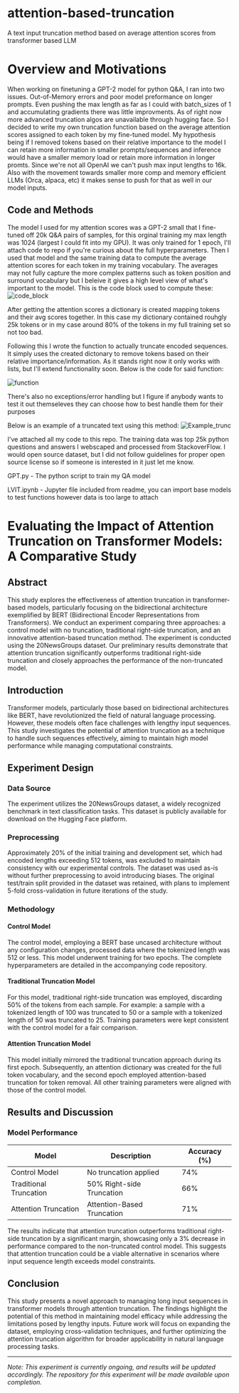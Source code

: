 # attention-based-truncation
A text input truncation method based on average attention scores from transformer based LLM

# Overview and Motivations #
When working on finetuning a GPT-2 model for python Q&A, I ran into two issues. Out-of-Memory errors and poor model preformance on longer prompts. Even pushing the max length as far as I could with batch_sizes of 1 and accumulating gradients there was little improvments. As of right now more advanced truncation algos are unavailable through hugging face. So I decided to write my own truncation function based on the average attention scores assigned to each token by my fine-tuned model. My hypothesis being if I removed tokens based on their relative importance to the model I can retain more information in smaller prompts/sequences and inference would have a smaller memory load or retain more information in longer promts. Since we're not all OpenAI we can't push max input lengths to 16k. Also with the movement towards smaller more comp and memory efficient LLMs (Orca, alpaca, etc) it makes sense to push for that as well in our model inputs.

## Code and Methods ##
The model I used for my attention scores was a GPT-2 small that I fine-tuned off 20k Q&A pairs of samples, for this orginal training my max length was 1024 (largest I could fit into my GPU). It was only trained for 1 epoch, I'll attach code to repo if you're curious about the full hyperparameters. Then I used that model and the same training data to compute the average attention scores for each token in my training vocabulary. The averages may not fully capture the more complex patterns such as token position and surround vocabulary but I beleive it gives a high level view of what's important to the model. This is the code block used to compute these:
![code_block](https://github.com/JoeyNiestroy/attention-based-truncation/assets/106636917/d8371115-c601-4a57-8923-dc533cdb178c)

After getting the attention scores a dictionary is created mapping tokens and their avg scores together. In this case my dictionary contained rouhgly 25k tokens or in my case around 80% of the tokens in my full training set so not too bad. 

Following this I wrote the function to actually truncate encoded sequences. It simply uses the created dictonary to remove tokens based on their relative importance/information. As it stands right now it only works with lists, but I'll extend functionality soon. Below is the code for said function:

![function](https://github.com/JoeyNiestroy/attention-based-truncation/assets/106636917/febbf60b-73c5-498f-b347-0721bc36e620)

There's also no exceptions/error handling but I figure if anybody wants to test it out themseleves they can choose how to best handle them for their purposes

Below is an example of a truncated text using this method:
![Example_trunc](https://github.com/JoeyNiestroy/attention-based-truncation/assets/106636917/cdee5f1a-7c3c-4659-91fb-ce587bdde1ed)

I've attached all my code to this repo. The training data was top 25k python questions and answers I webscaped and processed from StackoverFlow. I would open source dataset, but I did not follow guidelines for proper open source license so if someone is interested in it just let me know. 

GPT.py - The python script to train my QA model

LVIT.ipynb - Jupyter file included from readme, you can import base models to test functions however data is too large to attach 

# Evaluating the Impact of Attention Truncation on Transformer Models: A Comparative Study

## Abstract
This study explores the effectiveness of attention truncation in transformer-based models, particularly focusing on the bidirectional architecture exemplified by BERT (Bidirectional Encoder Representations from Transformers). We conduct an experiment comparing three approaches: a control model with no truncation, traditional right-side truncation, and an innovative attention-based truncation method. The experiment is conducted using the 20NewsGroups dataset. Our preliminary results demonstrate that attention truncation significantly outperforms traditional right-side truncation and closely approaches the performance of the non-truncated model.

## Introduction
Transformer models, particularly those based on bidirectional architectures like BERT, have revolutionized the field of natural language processing. However, these models often face challenges with lengthy input sequences. This study investigates the potential of attention truncation as a technique to handle such sequences effectively, aiming to maintain high model performance while managing computational constraints.

## Experiment Design

### Data Source
The experiment utilizes the 20NewsGroups dataset, a widely recognized benchmark in text classification tasks. This dataset is publicly available for download on the Hugging Face platform.

### Preprocessing
Approximately 20% of the initial training and development set, which had encoded lengths exceeding 512 tokens, was excluded to maintain consistency with our experimental controls. The dataset was used as-is without further preprocessing to avoid introducing biases. The original test/train split provided in the dataset was retained, with plans to implement 5-fold cross-validation in future iterations of the study.

### Methodology

#### Control Model
The control model, employing a BERT base uncased architecture without any configuration changes, processed data where the tokenized length was 512 or less. This model underwent training for two epochs. The complete hyperparameters are detailed in the accompanying code repository.

#### Traditional Truncation Model
For this model, traditional right-side truncation was employed, discarding 50% of the tokens from each sample. For example: a sample with a tokenized length of 100 was truncated to 50 or a sample with a tokenized length of 50 was truncated to 25. Training parameters were kept consistent with the control model for a fair comparison.

#### Attention Truncation Model
This model initially mirrored the traditional truncation approach during its first epoch. Subsequently, an attention dictionary was created for the full token vocabulary, and the second epoch employed attention-based truncation for token removal. All other training parameters were aligned with those of the control model.

## Results and Discussion

### Model Performance

| Model                  | Description                 | Accuracy (%)  |
|------------------------|-----------------------------|---------------|
| Control Model          | No truncation applied       | 74%           |
| Traditional Truncation | 50% Right-side Truncation   | 66%           |
| Attention Truncation   | Attention-Based Truncation  | 71%           |

The results indicate that attention truncation outperforms traditional right-side truncation by a significant margin, showcasing only a 3% decrease in performance compared to the non-truncated control model. This suggests that attention truncation could be a viable alternative in scenarios where input sequence length exceeds model constraints.

## Conclusion
This study presents a novel approach to managing long input sequences in transformer models through attention truncation. The findings highlight the potential of this method in maintaining model efficacy while addressing the limitations posed by lengthy inputs. Future work will focus on expanding the dataset, employing cross-validation techniques, and further optimizing the attention truncation algorithm for broader applicability in natural language processing tasks.

---

*Note: This experiment is currently ongoing, and results will be updated accordingly. The repository for this experiment will be made available upon completion.*


